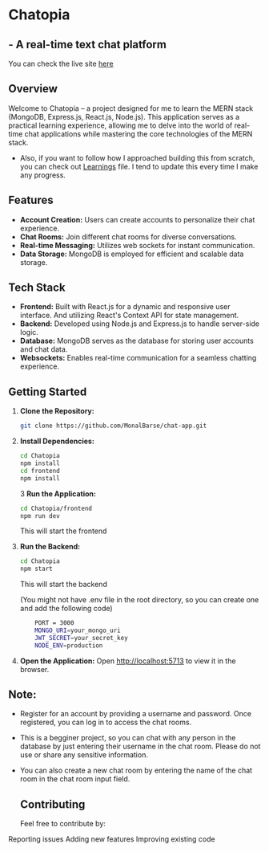 # Chatopia

## - A real-time text chat platform

You can check the live site [here](https://chatopia-f70q.onrender.com/)

## Overview

Welcome to Chatopia – a project designed for me to learn the MERN stack (MongoDB, Express.js, React.js, Node.js). This application serves as a practical learning experience, allowing me to delve into the world of real-time chat applications while mastering the core technologies of the MERN stack.

- Also, if you want to follow how I approached building this from scratch, you can check out [Learnings](./Learnings.md) file. I tend to update this every time I make any progress.

## Features

- **Account Creation:** Users can create accounts to personalize their chat experience.
- **Chat Rooms:** Join different chat rooms for diverse conversations.
- **Real-time Messaging:** Utilizes web sockets for instant communication.
- **Data Storage:** MongoDB is employed for efficient and scalable data storage.

## Tech Stack

- **Frontend:** Built with React.js for a dynamic and responsive user interface. And utilizing React's Context API for state management.
- **Backend:** Developed using Node.js and Express.js to handle server-side logic.
- **Database:** MongoDB serves as the database for storing user accounts and chat data.
- **Websockets:** Enables real-time communication for a seamless chatting experience.

## Getting Started

1. **Clone the Repository:**

   ```bash
   git clone https://github.com/MonalBarse/chat-app.git

   ```

2. **Install Dependencies:**

   ```bash
   cd Chatopia
   npm install
   cd frontend
   npm install
   ```

   3 **Run the Application:**

   ```bash
   cd Chatopia/frontend
   npm run dev
   ```

   This will start the frontend

3. **Run the Backend:**

   ```bash
   cd Chatopia
   npm start
   ```

   This will start the backend

   (You might not have .env file in the root directory, so you can create one and add the following code)

   ```bash
       PORT = 3000
       MONGO_URI=your_mongo_uri
       JWT_SECRET=your_secret_key
       NODE_ENV=production
   ```

4. **Open the Application:**
   Open [http://localhost:5713](http://localhost:5713) to view it in the browser.

## Note:

- Register for an account by providing a username and password. Once registered, you can log in to access the chat rooms.
- This is a begginer project, so you can chat with any person in the database by just entering their username in the chat room. Please do not use or share any sensitive information.
- You can also create a new chat room by entering the name of the chat room in the chat room input field.

  ## Contributing

  Feel free to contribute by:

Reporting issues
Adding new features
Improving existing code
